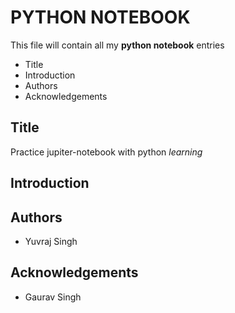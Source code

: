 # PYTHON NOTEBOOK

This file will contain all my **python notebook** entries

- Title
- Introduction
- Authors
- Acknowledgements

## Title 

Practice jupiter-notebook with python _learning_

## Introduction

## Authors

- Yuvraj Singh

## Acknowledgements

- Gaurav Singh




